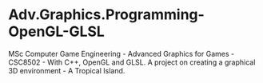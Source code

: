 # Adv.Graphics.Programming-OpenGL-GLSL
 MSc Computer Game Engineering - Advanced Graphics for Games - CSC8502 - With C++, OpenGL and GLSL. A project on creating a graphical 3D environment - A Tropical Island.

